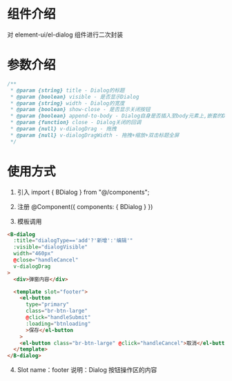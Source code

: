 # 组件介绍

对 element-ui/el-dialog 组件进行二次封装

# 参数介绍

```javascript
/**
 * @param {string} title - Dialog的标题
 * @param {boolean} visible - 是否显示Dialog
 * @param {string} width - Dialog的宽度
 * @param {boolean} show-close - 是否显示关闭按钮
 * @param {boolean} append-to-body - Dialog自身是否插入至body元素上,嵌套的Dialog必须设置为true
 * @param {function} close - Dialog关闭的回调
 * @param {null} v-dialogDrag - 拖拽
 * @param {null} v-dialogDragWidth - 拖拽+缩放+双击标题全屏
 */
```

# 使用方式

1. 引入
   import { BDialog } from "@/components";

2. 注册
   @Component({
   components: {
   BDialog
   }
   })

3. 模板调用

```html
<B-dialog
  :title="dialogType=='add'?'新增':'编辑'"
  :visible="dialogVisible"
  width="460px"
  @close="handleCancel"
  v-dialogDrag
>
  <div>弹窗内容</div>

  <template slot="footer">
    <el-button
      type="primary"
      class="br-btn-large"
      @click="handleSubmit"
      :loading="btnloading"
      >保存</el-button
    >
    <el-button class="br-btn-large" @click="handleCancel">取消</el-button>
  </template>
</B-dialog>
```

4. Slot
   name：footer
   说明：Dialog 按钮操作区的内容 <template slot="footer"></template>
